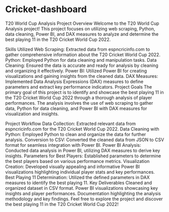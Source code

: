 # Cricket-dashboard

T20 World Cup Analysis
Project Overview
Welcome to the T20 World Cup Analysis project! This project focuses on utilizing web scraping, Python, data cleaning, Power BI, and DAX measures to analyze and determine the best playing 11 in the T20 Cricket World Cup 2022.

Skills Utilized
Web Scraping: Extracted data from espncricinfo.com to gather comprehensive information about the T20 Cricket World Cup 2022.
Python: Employed Python for data cleaning and manipulation tasks.
Data Cleaning: Ensured the data is accurate and ready for analysis by cleaning and organizing it effectively.
Power BI: Utilized Power BI for creating visualizations and gaining insights from the cleaned data.
DAX Measures: Implemented Data Analysis Expressions (DAX) measures to define parameters and extract key performance indicators.
Project Goals
The primary goal of this project is to identify and showcase the best playing 11 in the T20 Cricket World Cup 2022 through a thorough analysis of player performances. The analysis involves the use of web scraping to gather data, Python for data cleaning, and Power BI with DAX measures for visualization and insights.

Project Workflow
Data Collection: Extracted relevant data from espncricinfo.com for the T20 Cricket World Cup 2022.
Data Cleaning with Python: Employed Python to clean and organize the data for further analysis.
Conversion to CSV: Converted the cleaned data from JSON to CSV format for seamless integration with Power BI.
Power BI Analysis: Conducted data analysis in Power BI, utilizing DAX measures to derive key insights.
Parameters for Best Players: Established parameters to determine the best players based on various performance metrics.
Visualization Creation: Developed visually appealing and informative Power BI visualizations highlighting individual player stats and key performances.
Best Playing 11 Determination: Utilized the defined parameters in DAX measures to identify the best playing 11.
Key Deliverables
Cleaned and organized dataset in CSV format.
Power BI visualizations showcasing key insights and player performances.
Documentation highlighting the analysis methodology and key findings.
Feel free to explore the project and discover the best playing 11 in the T20 Cricket World Cup 2022!
